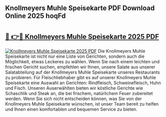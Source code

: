 ## Knollmeyers Muhle Speisekarte PDF Download Online 2025 hoqFd

# <h2><a href="http://gc78icn.nevu.top/?p=Knollmeyers+Muhle+Speisekarte">🔗 👉🔴 Knollmeyers Muhle Speisekarte 2025 PDF</a></h2>

[![Knollmeyers Muhle Speisekarte 2025 PDF](https://i.imgur.com/dBaPXMq.png)](http://gc78icn.nevu.top/?p=Knollmeyers+Muhle+Speisekarte)
Die Knollmeyers Muhle Speisekarte ist nicht nur eine Liste von Gerichten, sondern auch die Möglichkeit, etwas Leckeres zu wählen. Wenn Sie nach einem leichten und frischen Gericht suchen, empfehlen wir Ihnen, unsere Salate aus unserer Salatabteilung auf der Knollmeyers Muhle Speisekarte unseres Restaurants zu probieren. Für Fleischliebhaber gibt es auf unserer Knollmeyers Muhle Speisekarte eine Auswahl an Gerichten: Rindfleisch, Schweinefleisch, Huhn und Fisch. Unseren Auserwählten bieten wir köstliche Gerichte wie Schaschlik und Steak an, die bei frischem, natürlichem Feuer zubereitet werden. Wenn Sie sich nicht entscheiden können, was Sie von der Knollmeyers Muhle Speisekarte wünschen, ist unser Team bereit zu helfen und Ihnen einen komfortablen und bequemen Service zu bieten.
